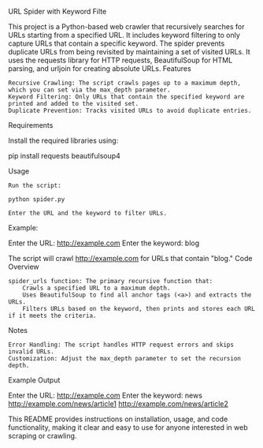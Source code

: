 URL Spider with Keyword Filte

This project is a Python-based web crawler that recursively searches for URLs starting from a specified URL. It includes keyword filtering to only capture URLs that contain a specific keyword. The spider prevents duplicate URLs from being revisited by maintaining a set of visited URLs. It uses the requests library for HTTP requests, BeautifulSoup for HTML parsing, and urljoin for creating absolute URLs.
Features

    Recursive Crawling: The script crawls pages up to a maximum depth, which you can set via the max_depth parameter.
    Keyword Filtering: Only URLs that contain the specified keyword are printed and added to the visited set.
    Duplicate Prevention: Tracks visited URLs to avoid duplicate entries.

Requirements

Install the required libraries using:

pip install requests beautifulsoup4

Usage

    Run the script:

    python spider.py

    Enter the URL and the keyword to filter URLs.

Example:

Enter the URL: http://example.com
Enter the keyword: blog

The script will crawl http://example.com for URLs that contain "blog."
Code Overview

    spider_urls function: The primary recursive function that:
        Crawls a specified URL to a maximum depth.
        Uses BeautifulSoup to find all anchor tags (<a>) and extracts the URLs.
        Filters URLs based on the keyword, then prints and stores each URL if it meets the criteria.

Notes

    Error Handling: The script handles HTTP request errors and skips invalid URLs.
    Customization: Adjust the max_depth parameter to set the recursion depth.

Example Output

Enter the URL: http://example.com
Enter the keyword: news
http://example.com/news/article1
http://example.com/news/article2

This README provides instructions on installation, usage, and code functionality, making it clear and easy to use for anyone interested in web scraping or crawling.
